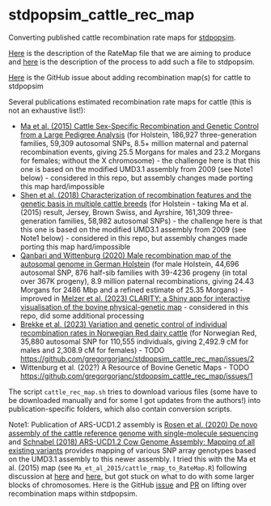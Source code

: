 # stdpopsim_cattle_rec_map
Converting published cattle recombination rate maps for [stdpopsim](https://github.com/popsim-consortium/stdpopsim).

[Here](https://tskit.dev/msprime/docs/stable/api.html#msprime.RateMap.read_hapmap)
is the description of the RateMap file that we are aiming to produce and
[here](https://popsim-consortium.github.io/stdpopsim-docs/stable/development.html#adding-a-recombination-genetic-map-or-annotation)
is the description of the process to add such a file to stdpopsim.

[Here](https://github.com/popsim-consortium/stdpopsim/issues/602)
is the GitHub issue about adding recombination map(s) for cattle to stdpopsim

Several publications estimated recombination rate maps for cattle (this is not an exhaustive list!):
  * [Ma et al. (2015) Cattle Sex-Specific Recombination and Genetic Control from a Large Pedigree Analysis](https://doi.org/10.1371/journal.pgen.1005387) (for Holstein, 186,927 three-generation families, 59,309 autosomal SNPs, 8.5+ million maternal and paternal recombination events, giving 25.5 Morgans for males and 23.2 Morgans for females; without the X chromosome) - the challenge here is that this one is based on the modified UMD3.1 assembly from 2009 (see Note1 below) - considered in this repo, but assembly changes made porting this map hard/impossible
  * [Shen et al. (2018) Characterization of recombination features and the genetic basis in multiple cattle breeds](https://doi.org/10.1186/s12864-018-4705-y) (for Holstein - taking Ma et al. (2015) result, Jersey, Brown Swiss, and Ayrshire, 161,309 three-generation families, 58,982 autosomal SNPs) - the challenge here is that this one is based on the modified UMD3.1 assembly from 2009 (see Note1 below) - considered in this repo, but assembly changes made porting this map hard/impossible
  * [Qanbari and Wittenburg (2020) Male recombination map of the autosomal genome in German Holstein](https://doi.org/10.1186/s12711-020-00593-z) (for male Holstein, 44,696 autosomal SNP, 876 half-sib families with 39-4236 progeny (in total over 367K progeny), 8.9 million paternal recombinations, giving 24.43 Morgans for 2486 Mbp and a refined estimate of 25.35 Morgans) - improved in [Melzer et al. (2023) CLARITY: a Shiny app for interactive visualisation of the bovine physical-genetic map](https://doi.org/10.3389/fgene.2023.1082782) - considered in this repo, did some additional processing
  * [Brekke et al. (2023) Variation and genetic control of individual recombination rates in Norwegian Red dairy cattle](https://doi.org/10.3168/jds.2022-22368) (for Norwegian Red, 35,880 autosomal SNP for 110,555 individuals, giving 2,492.9 cM for males and 2,308.9 cM for females) - TODO https://github.com/gregorgorjanc/stdpopsim_cattle_rec_map/issues/2
  * Wittenburg et al. (202?) A Resource of Bovine Genetic Maps - TODO https://github.com/gregorgorjanc/stdpopsim_cattle_rec_map/issues/1

The script `cattle_rec_map.sh` tries to download various files (some have to be downloaded manually and for some I got updates from the authors!) into publication-specific folders, which also contain conversion scripts.

Note1: Publication of ARS-UCD1.2 assembly is [Rosen et al. (2020) De novo assembly of the cattle reference genome with single-molecule sequencing](https://academic.oup.com/gigascience/article/9/3/giaa021/5810242) and [Schnabel (2018) ARS-UCD1.2 Cow Genome Assembly: Mapping of all existing variants](https://www.animalgenome.org/repository/cattle/UMC_bovine_coordinates) provides mapping of various SNP array genotypes based on the UMD3.1 assembly to this newer assembly. I tried this with the Ma et al. (2015) map (see `Ma_et_al_2015/cattle_rmap_to_RateMap.R`) following discussion at [here](https://github.com/popsim-consortium/stdpopsim/issues/602#issuecomment-2767373686) and [here](https://github.com/popsim-consortium/stdpopsim/issues/602#issuecomment-2767826026), but got stuck on what to do with some larger blocks of chromosomes. Here is the GitHub [issue](https://github.com/popsim-consortium/stdpopsim/issues/571) and [PR](https://github.com/popsim-consortium/stdpopsim/pull/574) on lifting over recombination maps within stdpopsim.







